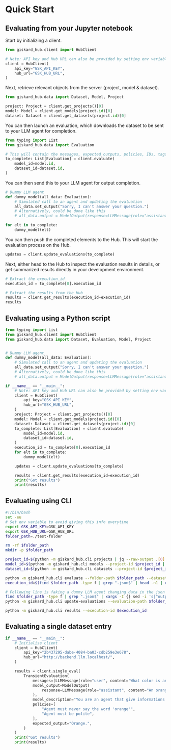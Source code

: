 # Quick Start

## Evaluating from your Jupyter notebook

Start by initializing a client.

```python
from giskard_hub.client import HubClient

# Note: API key and Hub URL can also be provided by setting env variables GSK_API_KEY and GSK_HUB_URL
client = HubClient(
    api_key="GSK_API_KEY",
    hub_url="GSK_HUB_URL",
)
```


Next, retrieve relevant objects from the server (project, model & dataset).

```python
from giskard_hub.data import Dataset, Model, Project

project: Project = client.get_projects()[0]
model: Model = client.get_models(project.id)[0]
dataset: Dataset = client.get_datasets(project.id)[0]
```

You can then launch an evaluation, which downloads the dataset to be sent to your LLM agent for completion.

```python
from typing import List
from giskard_hub.data import Evaluation

# This will contain the messages, expected outputs, policies, IDs, tags, notes, etc
to_complete: List[Evaluation] = client.evaluate(
    model_id=model.id,
    dataset_id=dataset.id,
)
```

You can then send this to your LLM agent for output completion.

```python
# Dummy LLM agent
def dummy_model(all_data: Evaluation):
    # Simulated call to an agent and updating the evaluation
    all_data.set_output("Sorry, I can't answer your question.")
    # Alternatively, could be done like this
    # all_data.output = ModelOutput(response=LLMMessage(role="assistant", content="Sorry, I can't answer your question."), metadata={})

for elt in to_complete:
    dummy_model(elt)
```

You can then push the completed elements to the Hub. This will start the evaluation process on the Hub.

```python
updates = client.update_evaluations(to_complete)
```

Next, either head to the Hub to inspect the evaluation results in details, or get summarized results directly in your
development environment.

```python
# Extract the execution_id
execution_id = to_complete[0].execution_id

# Extract the results from the Hub
results = client.get_results(execution_id=execution_id)
results
```

## Evaluating using a Python script

```python
from typing import List
from giskard_hub.client import HubClient
from giskard_hub.data import Dataset, Evaluation, Model, Project


# Dummy LLM agent
def dummy_model(all_data: Evaluation):
    # Simulated call to an agent and updating the evaluation
    all_data.set_output("Sorry, I can't answer your question.")
    # Alternatively, could be done like this
    # all_data.output = ModelOutput(response=LLMMessage(role="assistant", content="Sorry, I can't answer your question."), metadata={})

if __name__ == "__main__":
    # Note: API key and Hub URL can also be provided by setting env variables GSK_API_KEY and GSK_HUB_URL
    client = HubClient(
        api_key="GSK_API_KEY",
        hub_url="GSK_HUB_URL",
    )
    project: Project = client.get_projects()[0]
    model: Model = client.get_models(project.id)[0]
    dataset: Dataset = client.get_datasets(project.id)[0]
    to_complete: List[Evaluation] = client.evaluate(
        model_id=model.id,
        dataset_id=dataset.id,
    )
    execution_id = to_complete[0].execution_id
    for elt in to_complete:
        dummy_model(elt)

    updates = client.update_evaluations(to_complete)

    results = client.get_results(execution_id=execution_id)
    print("Got results")
    print(results)
```

## Evaluating using CLI

```bash
#!/bin/bash
set -eu
# Set env variable to avoid giving this info everytime
export GSK_API_KEY=GSK_API_KEY
export GSK_HUB_URL=GSK_HUB_URL
folder_path=./test-folder

rm -rf $folder_path
mkdir -p $folder_path

project_id=$(python -m giskard_hub.cli projects | jq --raw-output .[0].id)
model_id=$(python -m giskard_hub.cli models --project-id $project_id | jq --raw-output .[0].id)
dataset_id=$(python -m giskard_hub.cli datasets --project-id $project_id | jq --raw-output .[0].id)

python -m giskard_hub.cli evaluate --folder-path $folder_path --dataset-id $dataset_id --model-id $model_id --local-mode
execution_id=$(find $folder_path -type f | grep ".json$" | head -n1 | xargs -I {} jq --raw-output .execution_id {})

# Following line is faking a dummy LLM agent changing data in the json
find $folder_path -type f | grep ".json$" | xargs -I {} sed -i 's|"output": null|"output": "Sorry, I cant answer your question."|g' {} | sh
python -m giskard_hub.cli update-evaluations --evaluation-path $folder_path

python -m giskard_hub.cli results --execution-id $execution_id
```

## Evaluating a single dataset entry

```python
if __name__ == "__main__":
    # Initialise client
    client = HubClient(
        api_key="2b437295-dabe-4084-ba03-cdb259e3e678",
        hub_url="http://backend.llm.localhost/",
    )

    results = client.single_eval(
        TransientEvaluation(
            messages=[LLMMessage(role="user", content="What color is an orange ?")],
            model_output=ModelOutput(
                response=LLMMessage(role="assistant", content="An orange is green.")
            ),
            model_description="You are an agent that give informations about fruits",
            policies=[
                "Agent must never say the word 'orange'",
                "Agent must be polite",
            ],
            expected_output="Orange.",
        )
    )
    print("Got results")
    print(results)
```